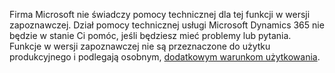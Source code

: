 Firma Microsoft nie świadczy pomocy technicznej dla tej funkcji w wersji zapoznawczej. Dział pomocy technicznej usługi Microsoft Dynamics 365 nie będzie w stanie Ci pomóc, jeśli będziesz mieć problemy lub pytania. Funkcje w wersji zapoznawczej nie są przeznaczone do użytku produkcyjnego i podlegają osobnym, [dodatkowym warunkom użytkowania](http://go.microsoft.com/fwlink/p/?LinkId=511446).